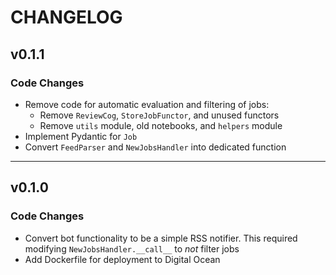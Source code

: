 # CHANGELOG

## v0.1.1

### Code Changes

- Remove code for automatic evaluation and filtering of jobs:
  * Remove `ReviewCog`, `StoreJobFunctor`, and unused functors
  * Remove `utils` module, old notebooks, and `helpers` module
- Implement Pydantic for `Job`
- Convert `FeedParser` and `NewJobsHandler` into dedicated function

---

## v0.1.0

### Code Changes

- Convert bot functionality to be a simple RSS notifier. This required modifying `NewJobsHandler.__call__` to _not_ filter jobs
- Add Dockerfile for deployment to Digital Ocean